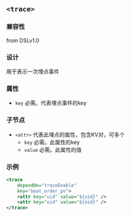 ## `<trace>`

### 兼容性
from DSLv1.0

### 设计

用于表示一次埋点事件

### 属性

- `key` 必需。代表埋点事件的key

### 子节点

- `<attr>` 代表此埋点的属性，包含KV对，可多个
  - `key` 必需。此属性的key
  - `value` 必需。此属性的值

### 示例

```xml
<trace
    dependOn="traceEnable"
    key="beat_order_pv">
    <attr key="uid" value="${uid}" />
    <attr key="oid" value="${oid}" />
</trace>
```